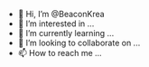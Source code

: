 - 👋 Hi, I’m @BeaconKrea
- 👀 I’m interested in ...
- 🌱 I’m currently learning ...
- 💞️ I’m looking to collaborate on ...
- 📫 How to reach me ...

<!---
BeaconKrea/BeaconKrea is a ✨ special ✨ repository because its `README.md` (this file) appears on your GitHub profile.
You can click the Preview link to take a look at your changes.
--->

